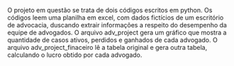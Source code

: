 O projeto em questão se trata de dois códigos escritos em python. 
Os códigos leem uma planilha em excel, com dados fictícios de um escritório de advocacia, duscando extrair informações a respeito do desempenho da equipe de advogados.
O arquivo adv_project gera um gráfico que mostra a quantidade de casos ativos, perdidos e ganhados de cada advogado.
O arquivo adv_project_finaceiro lê a tabela original e gera outra tabela, calculando o lucro obtido por cada advogado.
